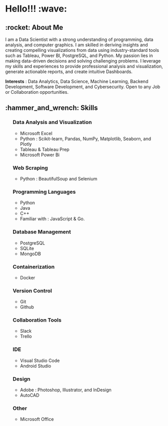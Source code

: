 <h1> Hello!!! :wave:</h1>

<h2>:rocket: About Me</h2>
 
  I am a Data Scientist with a strong understanding of programming, data analysis, and computer graphics. I am skilled in deriving insights and creating compelling visualizations from data using industry-standard tools such as Tableau, Power BI, PostgreSQL, and Python. My passion lies in making data-driven decisions and solving challenging problems. I leverage my skills and experiences to provide professional analysis and visualization, generate actionable reports, and create intuitive Dashboards. 
  
  __Interests__ : Data Analytics, Data Science, Machine Learning, Backend Development, Software Development, and Cybersecurity. Open to any Job or Collaboration opportunities.

<h2>:hammer_and_wrench: Skills</h2>
<ul>
   <h3>Data Analysis and Visualization</h3> 
      <ul>
        <li>Microsoft Excel</li>
        <li>Python : Scikit-learn, Pandas, NumPy, Matplotlib, Seaborn, and Plotly</li>
        <li>Tableau & Tableau Prep</li>
        <li>Microsoft Power Bi</li>
      </ul>
   <h3>Web Scraping</h3> 
     <ul>
      <li>Python : BeautifulSoup and Selenium</li>
     </ul>
   <h3>Programming Languages</h3>
    <ul>
      <li>Python</li>
      <li>Java</li>
      <li>C++</li>
      <li>Familiar with : JavaScript & Go.</li>
    </ul>
    <h3>Database Management</h3>
    <ul>
      <li>PostgreSQL</li>
      <li>SQLite</li>
      <li>MongoDB</li>
    </ul>
    <h3>Containerization</h3>
    <ul>
      <li>Docker</li>
    </ul>
    <h3>Version Control</h3>
    <ul>
      <li>Git</li>
      <li>Github</li>
    </ul>
    <h3>Collaboration Tools</h3>
    <ul>
      <li>Slack</li>
      <li>Trello</li>
    </ul>
    <h3>IDE</h3>
    <ul>
      <li>Visual Studio Code</li>
      <li>Android Studio</li>
    </ul>
    <h3>Design</h3>
    <ul>
      <li>Adobe : Photoshop, Illustrator, and InDesign</li>
      <li>AutoCAD</li>
    </ul>
    <h3>Other</h3>
    <ul>
      <li>Microsoft Office</li>
    </ul>
</ul>
